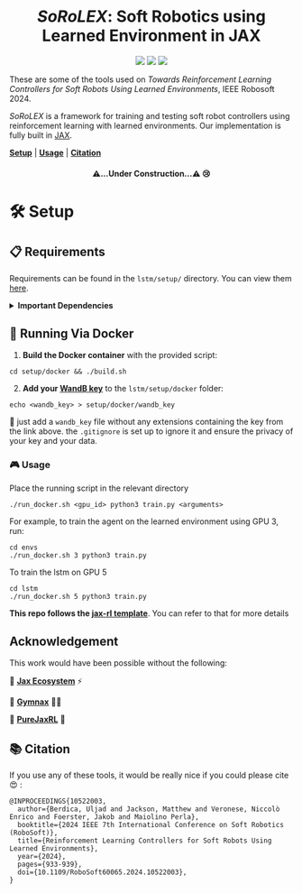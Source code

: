 <h1 align="center"> <em>SoRoLEX</em>: Soft Robotics using Learned Environment in JAX </h1>

<p align="center">
    <a href="https://ieeexplore.ieee.org/abstract/document/10522003">
        <img src="https://img.shields.io/badge/IEEE-10522003-00629B.svg" /></a>
    <a href= "https://github.com/uljad/SoRoLEX/blob/main/LICENSE">
    <img src="https://img.shields.io/badge/license-Apache2.0-blue.svg" /></a>
    <a href= "https://arxiv.org/abs/2410.18519">
        <img src="https://img.shields.io/badge/arXiv-2410.18519-b31b1b.svg" /></a>

</p>

These are some of the tools used on *Towards Reinforcement Learning Controllers for Soft Robots Using Learned Environments*, IEEE Robosoft 2024.

<em>SoRoLEX</em> is a framework for training and testing soft robot controllers using reinforcement learning with learned environments. Our implementation is fully built in <a href="https://github.com/google/jax">JAX</a>.

[**Setup**](#setup) | [**Usage**](#usage) | [**Citation**](#citation)


<h4 align="center"> <strong>⚠️...Under Construction...⚠️</strong> 😢</h4>

# 🛠️ Setup

## 📋 Requirements

Requirements can be found in the `lstm/setup/` directory. You can view them [here](lstm/setup/).

<details>
<summary><strong>Important Dependencies</strong></summary>

```
Base Requirements:
- distrax==0.1.3
- flax==0.7.2
- gymnax==0.0.6
- pre-commit==3.3.3
- wandb==0.15.8

CPU-specific:
- jax==0.4.13
- jaxlib==0.4.13

GPU-specific:
- jax[cuda12_pip]==0.4.13
```

Please ensure you have the correct versions installed for your system (CPU or GPU).

</details>

## 🐳 Running Via Docker

1. **Build the Docker container** with the provided script:
```
cd setup/docker && ./build.sh
```
2. **Add your [WandB key](https://wandb.ai/authorize)** to the `lstm/setup/docker` folder:

```
echo <wandb_key> > setup/docker/wandb_key

```

👼 just add a `wandb_key` file without any extensions containing the key from the link above. the `.gitignore` is set up to ignore it and ensure the privacy of your key and your data. 


### 🎮 Usage

Place the running script in the relevant directory

```
./run_docker.sh <gpu_id> python3 train.py <arguments>
```
For example, to train the agent on the learned environment using GPU 3, run:
```
cd envs
./run_docker.sh 3 python3 train.py
```
To train the lstm on GPU 5

```
cd lstm
./run_docker.sh 5 python3 train.py
```
**This repo follows the [jax-rl template](https://github.com/EmptyJackson/jax-rl-template/blob/main/README.md?plain=1)**. You can refer to that for more details

##  Acknowledgement

This work would have been possible without the following:

🚀 **[Jax Ecosystem](https://github.com/jax-ml/jax_)** ⚡ 

💪 **[Gymnax](https://github.com/RobertTLange/gymnax)** 🏋️‍♂️

🌟  **[PureJaxRL](https://github.com/luchris429/purejaxrl/tree/main)** 🌟


## 📚 Citation
If you use any of these tools, it would be really nice if you could please cite 😍 :

```
@INPROCEEDINGS{10522003,
  author={Berdica, Uljad and Jackson, Matthew and Veronese, Niccolò Enrico and Foerster, Jakob and Maiolino Perla},
  booktitle={2024 IEEE 7th International Conference on Soft Robotics (RoboSoft)}, 
  title={Reinforcement Learning Controllers for Soft Robots Using Learned Environments}, 
  year={2024},
  pages={933-939},
  doi={10.1109/RoboSoft60065.2024.10522003},
}
```
